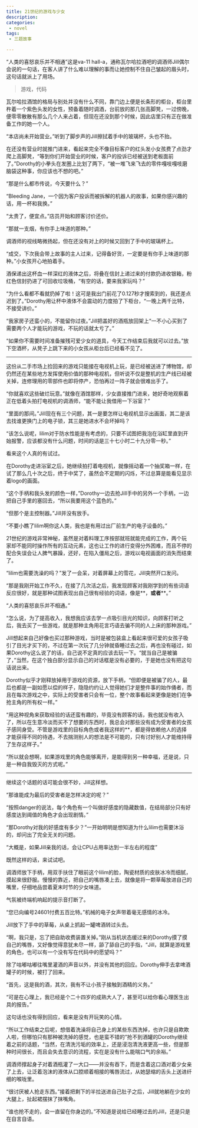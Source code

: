 ```yaml
---
title: 21世纪的游戏与少女
description:
categories:
 - novel
tags:
 - 三题故事

---
```


 

“人类的喜怒哀乐并不相通”这是va-11 hall-a，通称瓦尔哈拉酒吧的调酒师Jill偶尔会说的一句话，在客人讲了什么难以理解的事而让她控制不住自己皱起的眉头时，这句话就派上了用场。

<!-- more -->

> 游戏，代码

瓦尔哈拉酒馆的格局与别处并没有什么不同，靠门边上便是长条形的柜台，柜台里杵着一个紫色头发的女性，预备着随时调酒，台前放的那几张高脚凳，一过傍晚，便零零散散有那么几个人来占着，但现在还没到那个时候，因此店里只有正在做准备工作的她一个人。

“本店尚未开始营业。”听到了脚步声的Jill擦拭着手中的玻璃杯，头也不抬。

在还没有营业时就推门进来，看起来完全不像目标客户的红头发小女孩费了点劲才爬上高脚凳，“等到你们开始营业的时候，客户的投诉已经被送到老板面前了。”Dorothy的小拳头在发圈上比划了两下，“被一堆飞来飞去的零件嘎吱嘎吱磨脑袋这种事，你应该也不想的吧。”

“那是什么都市传说，今天要什么？”

“Bleeding  Jane，一个因为客户投诉而被拆解的机器人的故事，如果你感兴趣的话，用一杯和我换。”

“太贵了，便宜点。”店员开始和顾客讨价还价。

“那就一支烟，有你手上味道的那种。”

调酒师的视线略微扬起，但在还没有对上的时候又回到了手中的玻璃杯上。

“成交，下次我会带上故事的主人过来，记得备好货，一定要是有你手上味道的那种。”小女孩开心地拍着手。

酒保递出这杯血一样深红的液体之后，将叠在信封上递过来的付款扔进收银箱，粉红色信封扔进了可回收垃圾桶，“有空的话，要来我家玩吗？”

“为什么看都不看就扔掉了啦！这可是我出门前花了0.127秒才搜索到的，我还差点迟到了。”Dorothy用让杯中液体不会震动的力度拍了下柜台，“一晚上两千比特，不接受讲价。”

“我家房子还蛮小的，不能留你过夜。”Jill把盖好的酒瓶放回架上“一不小心买到了需要两个人才能玩的游戏，不玩的话就太亏了。”

“如果你不需要时间准备摧残可爱少女的道具，今天工作结束后我就可以过去。”放下空酒杯，从凳子上跳下来的小女孩从柜台后已经看不见了。

---

这份从二手市场上捡回来的游戏只能接在电视机上玩，是已经被送进了博物馆，却仍然还在某些地方发挥使用价值的那种电视机，但听说不仅是整机的生产线已经被关掉，连修理用的零部件也即将停产，恐怕再过一阵子就会很难出手了。

“你就喜欢这些破烂玩意。”就像在酒馆那样，少女直接推门进来，她好奇地观察着正在低着头拍打电视机的调酒师，“能不能让我借用一下浴室？”

“里面的那间。”Jill现在有三个问题，其一是要怎样让电视机显示出画面，其二是该去找谁更换门上的电子锁，其三是她进水不会坏掉吗？

“该怎么说呢，lilim对于防水性能是有考虑的，只要不试图把我泡在浴缸里直到开始报警，应该都没有什么问题，时间的话是三十七小时二十九分零一秒。”

看来这个人真的有试过。

在Dorothy走进浴室之后，她继续拍打着电视机，就像摇动着一个抽奖箱一样，在试了那么几十次之后，终于中奖了，虽然会不定期的闪烁，不过总算是能看见显示着logo的画面。

“这个手柄和我头发的颜色一样，”Dorothy一边去抢Jill手中的另外一个手柄，一边把自己手里的塞回去，“所以我要用这个蓝色的。”

“但那个是主控制器。”Jill并没有放手。

“不要小瞧了lilim啊你这人类，我也是有用过出厂前生产的电子设备的。”

21世纪的游戏非常神秘，虽然是对着料理工序按部就班就能完成的工作，两个玩家却不能同时操作所有的互动元素，这也让工作的进行变得分外困难，而且不停的配合失误会让人脾气暴躁，还好，在陷入僵局之后，游戏以电视画面的消失而结束了。

 “lilim也需要洗澡的吗？”发了一会呆，对着屏幕上的雪花，Jill突然开口发问。

“那是我刚开始工作不久，在接了几次活之后，我发现顾客对我刚学到的有些词语反应很好，就是那种试图表现出自己很有经验的词语，像是**，**或者****。” 

“人类的喜怒哀乐并不相通。”

“怎么说，为了提高收入，我想我应该去学一点吸引目光的知识，向顾客打听之后，我去买了一些游戏，就是那种主角用花言巧语去骗不同的人上床的那种游戏。”

Jill想起来自己好像也买过那种游戏，当时是被包装盒上看起来很可爱的女孩子吸引了目光才买下的，不过在第一次玩了几分钟就昏睡过去之后，再也没有碰过，如果Dorothy这么说了的话，自己说不定真的应该去玩一下。“就当自己是被骗了，”当然，在这个独白部分显示自己的对话框是没有必要的，于是她也没有把这句话说出来。

Dorothy似乎才刚释放掉用于游戏的资源，放下手柄，“但即便是被骗了的人，最后也都是一副如愿以偿的样子，隐隐约约让人觉得她们才是整件事的始作俑者，而且在每次游戏之中，实际上的受害者只会有一位，整个故事看起来更像是她们在争抢主角的所有权一样。”

“用这种视角来获取经验的话还蛮有趣的，毕竟没有顾客的话，我也就没有收入了，所以在生意冷淡而买不了想要的东西时，我总会对那些没有成为受害者的女孩子感同身受。不管是游戏里的目标角色或者我这样的**，都是得依赖他人的选择才能获得不同的待遇，不去揣测别人的想法是不可能的，只有讨好别人才能维持得了生存这样子。”

“所以就会想啊，如果游戏里的角色能够离开，是能得到另一种幸福，还是说，只是一种自我毁灭的方式呢。”

---

继续这个话题的话可能会很不妙，Jill这样想。

“那谁能成为最后的受害者是怎样决定的呢？”

“按照danger的说法，每个角色有一个叫做好感度的隐藏数值，在结局部分只有好感度达到阈值的角色才会出现剧情。”

“那Dorothy对我的好感度有多少？”一开始明明是想知道为什么lilim也需要沐浴的，却问出了完全无关的问题。

“大概是，如果Jill亲我的话，会让CPU占用率达到一半左右的程度”

既然这样的话，来试试吧。

调酒师放下手柄，用双手扶住了眼前这个lilim的脸，陶瓷材质的皮肤冰冷而细腻，摸起来很舒服。慢慢的靠近，把自己的嘴唇凑上去，就像是将一颗草莓放进自己的嘴里，仔细地品尝着夏末时节的少女味道。

气氛被终端机响起的提示音打断了。

“您已向编号24601付费五百比特。”机械的电子女声带着毫无感情的冰冷。

Jill放下了手中的草莓，从桌上抓起一罐啤酒转过头去。

“啊，我只是，忘了把自助收费装置关掉。”刚从当机状态缓过来的Dorothy摸了摸自己的嘴唇，又好像觉得意犹未尽一样，舔了舔自己的手指，“Jill，就算是游戏里的角色，也可以有一个没有写在代码中的愿望吗？”

除了咕嘟咕嘟往嘴里灌酒的声音以外，并没有其他的回应。Dorothy伸手去拿啤酒罐子的时候，被打了回来。

“首先，这是我的酒，其次，我有不让小孩子接触到酒精的义务。”

“可是在心理上，我已经是个二十四岁的成熟大人了，甚至可以给你看心理医生出具的报告。”

这句话也没有得到回应，看来是没有开玩笑的心情。

“所以工作结束之后呢，想借着洗澡将自己身上的某些东西洗掉，也许只是自欺欺人啦，但哪怕只有那种被洗掉的感觉，也是蛮不错的”抢不到酒罐的Dorothy继续着之前的话题，“当然，在清洗污垢的效率上，还是浸泡清洗液更高一些，但是那种时间很长，而且会失去意识的流程，实在是没有什么能喘口气的余裕。”

调酒师撑起身子对着酒瓶灌了一大口——并没有吞下，而是含着这口酒对着少女亲了上去，让泛着泡沫的液体从口腔顺着相接的嘴唇流过，从她瑟缩的舌头上送进纤细的喉咙里。

“很讨厌被人抢走东西。”接着把剩下的半拉送进自己肚子之后，Jill就地躺在少女的大腿上，扯起裙摆抹了抹嘴角。

“谁也抢不走的，会一直留在你身边的。”不知道是说给已经睡过去的Jill，还是只是在自言自语。